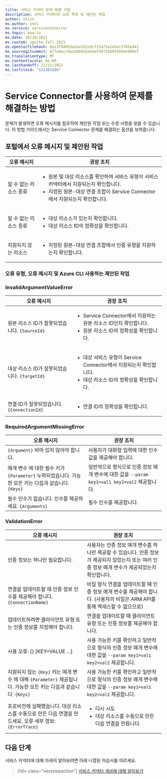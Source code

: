 ```yaml
---
title: 서비스 커넥터 문제 해결 지침
description: 서비스 커넥터의 오류 목록 및 제안된 작업
author: shizn
ms.author: xshi
ms.service: serviceconnector
ms.topic: how-to
ms.date: 10/29/2021
ms.custom: ignite-fall-2021
ms.openlocfilehash: 8a1379495dacba7d2c0cf21af3a1e5ec2f45ed41
ms.sourcegitcommit: 677e8acc9a2e8b842e4aef4472599f9264e989e7
ms.translationtype: MT
ms.contentlocale: ko-KR
ms.lasthandoff: 11/11/2021
ms.locfileid: "132283186"
---
```

# <a name="how-to-troubleshoot-with-service-connector"></a>Service Connector를 사용하여 문제를 해결하는 방법

문제가 발생하면 오류 메시지를 참조하여 제안된 작업 또는 수정 사항을 찾을 수 있습니다. 이 방법 가이드에서는 Service Connector 문제를 해결하는 옵션을 보여줍니다.

## <a name="error-message-and-suggested-actions-from-portal"></a>포털에서 오류 메시지 및 제안된 작업

| 오류 메시지 | 권장 조치 |
| --- | --- |
| 알 수 없는 리소스 종류 | <ul><li>원본 및 대상 리소스를 확인하여 서비스 유형이 서비스 커넥터에서 지원되는지 확인합니다.</li><li>지정된 원본-대상 연결 조합이 Service Connector에서 지원되는지 확인합니다.</li></ul> |
| 알 수 없는 리소스 종류 | <ul><li>대상 리소스가 있는지 확인합니다.</li><li>대상 리소스 ID의 정확성을 확인합니다.</li></ul> |
| 지원되지 않는 리소스 | <ul><li>지정된 원본-대상 연결 조합에서 인증 유형을 지원하는지 확인합니다.</li></ul> |

### <a name="error-typeerror-message-and-suggested-actions-using-azure-cli"></a>오류 유형, 오류 메시지 및 Azure CLI 사용하는 제안된 작업

### <a name="invalidargumentvalueerror"></a>InvalidArgumentValueError


| 오류 메시지 | 권장 조치 |
| --- | --- |
| 원본 리소스 ID가 잘못되었습니다. `{SourceId}` | <ul><li>Service Connector에서 지원하는 원본 리소스 ID인지 확인합니다.</li><li>원본 리소스 ID의 정확성을 확인합니다.</li></ul> |
| 대상 리소스 ID가 잘못되었습니다. `{TargetId}` | <ul><li>대상 서비스 유형이 Service Connector에서 지원되는지 확인합니다.</li><li>대상 리소스 ID의 정확성을 확인합니다.</li></ul> |
| 연결 ID가 잘못되었습니다. `{ConnectionId}` | <ul><li>연결 ID의 정확성을 확인합니다.</li></ul> |


### <a name="requiredargumentmissingerror"></a>RequiredArgumentMissingError

| 오류 메시지 | 권장 조치 |
| --- | --- |
| `{Argument}` 비어 있지 않아야 합니다. | 사용자가 대화형 입력에 대한 인수 값을 제공해야 합니다. |
| 매개 변수 에 대한 필수 키가 `{Parameter}` 누락되었습니다. 가능한 모든 키는 다음과 같습니다. `{Keys}` | 일반적으로 형식으로 인증 정보 매개 변수에 대한 값을 `--param key1=val1 key2=val2` 제공합니다. |
| 필수 인수가 없습니다. 인수를 제공하세요. `{Arguments}` | 필수 인수를 제공합니다. | 

### <a name="validationerror"></a>ValidationError

| 오류 메시지 | 권장 조치 |
| --- | --- |
| 인증 정보는 하나만 필요합니다. | 사용자는 인증 정보 매개 변수를 하나만 제공할 수 있습니다. 인증 정보가 제공되지 않았는지 또는 여러 인증 정보 매개 변수가 제공되었는지 확인합니다. |
| 연결을 업데이트할 때 인증 정보 인수를 제공해야 합니다. `{ConnectionName}` | 비밀 형식 연결을 업데이트할 때 인증 정보 매개 변수를 제공해야 합니다. (사용자의 비밀은 ARM API를 통해 액세스할 수 없으므로) |
| 업데이트하려면 클라이언트 유형 또는 인증 정보를 지정해야 합니다. | 연결을 업데이트할 때 클라이언트 유형 또는 인증 정보를 제공해야 합니다. |
| 사용 오류: {} [KEY=VALUE ...] | 사용 가능한 키를 확인하고 일반적으로 형식의 인증 정보 매개 변수에 대한 값을 `--param key1=val1 key2=val2` 제공합니다. |
| 지원되지 않는 `{Key}` 키는 매개 변수 에 대해 `{Parameter}` 제공됩니다. 가능한 모든 키는 다음과 같습니다. `{Keys}` | 사용 가능한 키를 확인하고 일반적으로 형식의 인증 정보 매개 변수에 대한 값을 `--param key1=val1 key2=val2` 제공합니다. |
| 프로비전에 실패했습니다. 대상 리소스를 수동으로 만든 다음 연결을 만드세요. 오류 세부 정보: `{ErrorTrace}` | <ul><li>다시 시도</li><li>대상 리소스를 수동으로 만든 다음 연결을 만듭니다.</li></ul> |

## <a name="next-steps"></a>다음 단계

서비스 커넥터에 대해 자세히 알아보려면 아래 나열된 자습서를 따르세요.

> [!div class="nextstepaction"]
> [서비스 커넥터 개념에 대해 알아보기](./concept-service-connector-internals.md)
